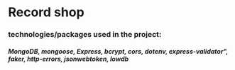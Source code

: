 # Record shop

### technologies/packages used in the project: 
##### MongoDB, mongoose, Express, bcrypt, cors, dotenv, express-validator", faker, http-errors, jsonwebtoken, lowdb